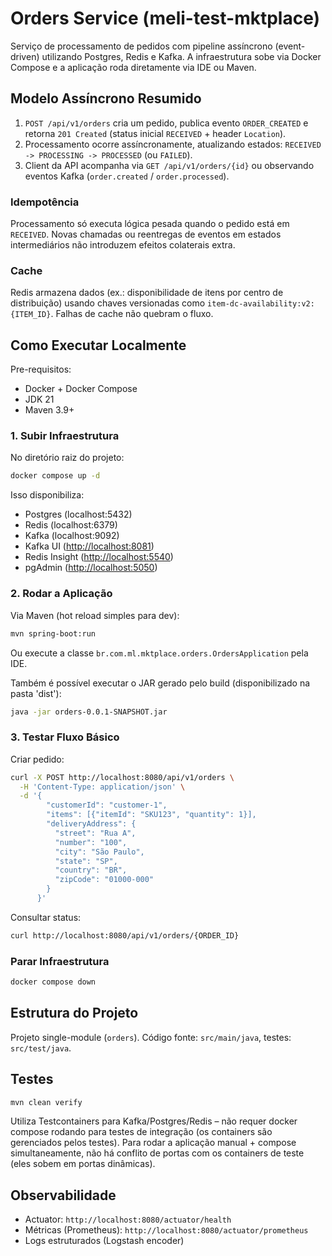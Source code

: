 # Orders Service (meli-test-mktplace)

Serviço de processamento de pedidos com pipeline assíncrono (event-driven) utilizando Postgres, Redis e Kafka. A infraestrutura sobe via Docker Compose e a aplicação roda diretamente via IDE ou Maven.

## Modelo Assíncrono Resumido

1. `POST /api/v1/orders` cria um pedido, publica evento `ORDER_CREATED` e retorna `201 Created` (status inicial `RECEIVED` + header `Location`).
2. Processamento ocorre assíncronamente, atualizando estados: `RECEIVED -> PROCESSING -> PROCESSED` (ou `FAILED`).
3. Client da API acompanha via `GET /api/v1/orders/{id}` ou observando eventos Kafka (`order.created` / `order.processed`).

### Idempotência

Processamento só executa lógica pesada quando o pedido está em `RECEIVED`. Novas chamadas ou reentregas de eventos em estados intermediários não introduzem efeitos colaterais extra.

### Cache

Redis armazena dados (ex.: disponibilidade de itens por centro de distribuição) usando chaves versionadas como `item-dc-availability:v2:{ITEM_ID}`. Falhas de cache não quebram o fluxo.

## Como Executar Localmente

Pre-requisitos:

- Docker + Docker Compose
- JDK 21
- Maven 3.9+

### 1. Subir Infraestrutura

No diretório raiz do projeto:

```bash
docker compose up -d
```

Isso disponibiliza:

- Postgres (localhost:5432)
- Redis (localhost:6379)
- Kafka (localhost:9092)
- Kafka UI ([http://localhost:8081](http://localhost:8081))
- Redis Insight ([http://localhost:5540](http://localhost:5540))
- pgAdmin ([http://localhost:5050](http://localhost:5050))

### 2. Rodar a Aplicação

Via Maven (hot reload simples para dev):

```bash
mvn spring-boot:run
```

Ou execute a classe `br.com.ml.mktplace.orders.OrdersApplication` pela IDE.

Também é possível executar o JAR gerado pelo build (disponibilizado na pasta 'dist'):

```bash
java -jar orders-0.0.1-SNAPSHOT.jar
```

### 3. Testar Fluxo Básico

Criar pedido:

```bash
curl -X POST http://localhost:8080/api/v1/orders \
  -H 'Content-Type: application/json' \
  -d '{
        "customerId": "customer-1",
        "items": [{"itemId": "SKU123", "quantity": 1}],
        "deliveryAddress": {
          "street": "Rua A",
          "number": "100",
          "city": "São Paulo",
          "state": "SP",
          "country": "BR",
          "zipCode": "01000-000"
        }
      }'
```

Consultar status:

```bash
curl http://localhost:8080/api/v1/orders/{ORDER_ID}
```

### Parar Infraestrutura

```bash
docker compose down
```

## Estrutura do Projeto

Projeto single-module (`orders`). Código fonte: `src/main/java`, testes: `src/test/java`.

## Testes

```bash
mvn clean verify
```

Utiliza Testcontainers para Kafka/Postgres/Redis – não requer docker compose rodando para testes de integração (os containers são gerenciados pelos testes). Para rodar a aplicação manual + compose simultaneamente, não há conflito de portas com os containers de teste (eles sobem em portas dinâmicas).

## Observabilidade

- Actuator: `http://localhost:8080/actuator/health`
- Métricas (Prometheus): `http://localhost:8080/actuator/prometheus`
- Logs estruturados (Logstash encoder)
